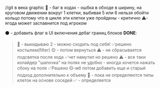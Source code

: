 

//git в века graphic
🛑 - баг в ходах - ошбка в обходе в ширину, на круговом движении вокруг 1 клетки, выбивая 5 или 6 нельзя обойти кольцо потому что в цикле эти клетки уже пройдены - критично
⚠️-ягода может заспавнится под игроком

⚫ - добавить флаг в UI включения дебаг границ блоков
____DONE____:
>🛑 - выкидываю 2 - можно сходить под себя! ✅решено костылем(filter) 🟡 - потом вернуться
>⚠️ - не сбрасывается подсветка после хода ✅чет намутил  но решено
> ⚠️ - все таки колайдер "шапочка" на полях не удобно - иногда хочется нажать сбоку на поле ✅Решено 🟡-мб потом добавить еще и старый подход дополнительно к объему
>🛑 - пока не определяются типы клеток на основе соседей ✅ - определяется